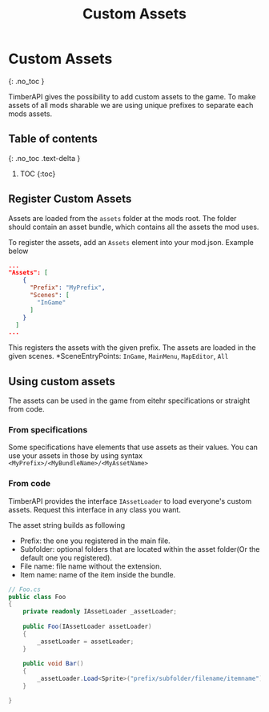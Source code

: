 ﻿---
title: Custom Assets
permalink: /custom_assets/
nav_order: 300
layout: page
has_toc: false
has_children: true
---
# Custom Assets
{: .no_toc }

TimberAPI gives the possibility to add custom assets to the game.
To make assets of all mods sharable we are using unique prefixes to separate each mods assets.

## Table of contents
{: .no_toc .text-delta }

1. TOC
{:toc}

## Register Custom Assets
Assets are loaded from the `assets` folder at the mods root. The folder should contain an asset bundle, which contains all the assets the mod uses.

To register the assets, add an `Assets` element into your mod.json. Example below
```json
...
"Assets": [
    {
      "Prefix": "MyPrefix",
      "Scenes": [
        "InGame"
      ]
    }
  ]
...
```

This registers the assets with the given prefix. The assets are loaded in the given scenes.
*SceneEntryPoints: `InGame`, `MainMenu`, `MapEditor`, `All` 

## Using custom assets
The assets can be used in the game from eitehr specifications or straight from code.

### From specifications
Some specifications have elements that use assets as their values. You can use your assets in those by using syntax `<MyPrefix>/<MyBundleName>/<MyAssetName>`

### From code

TimberAPI provides the interface `IAssetLoader` to load everyone's custom assets. Request this interface in any class you want.  
  
The asset string builds as following
- Prefix: the one you registered in the main file.
- Subfolder: optional folders that are located within the asset folder(Or the default one you registered).
- File name: file name without the extension.
- Item name: name of the item inside the bundle.

```csharp
// Foo.cs
public class Foo 
{
    private readonly IAssetLoader _assetLoader;
    
    public Foo(IAssetLoader assetLoader)
    {
        _assetLoader = assetLoader;
    }
    
    public void Bar()
    {
        _assetLoader.Load<Sprite>("prefix/subfolder/filename/itemname");
    }

}
```




